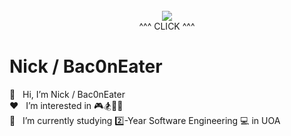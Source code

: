 <div align="center">
	<br>
	<a href='https://seevee.co.nz/nick'>
		<img src="https://media2.giphy.com/media/5fBH6zvK9bUXN1HKfbW/giphy.gif?cid=790b7611555b71962859789a536675846ebb209fc549e6f2&rid=giphy.gif&ct=g" >
	</a>
	<br>
	^^^ CLICK ^^^
</div>

# Nick / Bac0nEater

👋&nbsp;&nbsp; Hi, I’m Nick / Bac0nEater <br>
❤️&nbsp;&nbsp; I’m interested in 🎮🏂🏀🎱 <br>
📖&nbsp;&nbsp; I’m currently studying :two:-Year Software Engineering 💻 in UOA <br>
